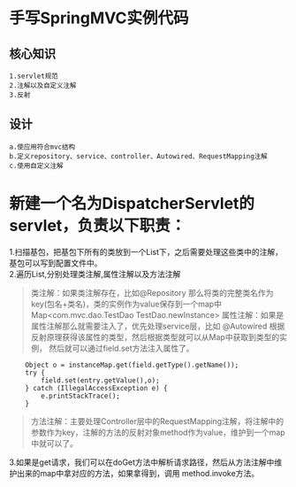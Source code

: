 手写SpringMVC实例代码
====================================
核心知识
-----------------------------
    1.servlet规范
    2.注解以及自定义注解
    3.反射


设计
--------------------------------------
    a.使应用符合mvc结构
    b.定义repository、service、controller、Autowired、RequestMapping注解
    c.使用自定义注解
# 新建一个名为DispatcherServlet的servlet，负责以下职责：
1.扫描基包，把基包下所有的类放到一个List下，之后需要处理这些类中的注解，基包可以写到配置文件中。<br/>
2.遍历List,分别处理类注解,属性注解以及方法注解<br/>
>类注解：如果类注解存在，比如@Repository 那么将类的完整类名作为key(包名+类名)，类的实例作为value保存到一个map中
                Map<com.mvc.dao.TestDao TestDao.newInstance>
>属性注解：如果是属性注解那么就需要注入了，优先处理service层，比如 @Autowired 根据反射原理获得该属性的类型，然后根据类型就可以从Map中获取到类型的实例，
                  然后就可以通过field.set方法注入属性了。

        Object o = instanceMap.get(field.getType().getName());
        try {
            field.set(entry.getValue(),o);
        } catch (IllegalAccessException e) {
            e.printStackTrace();
        }

>方法注解：主要处理Controller层中的RequestMapping注解，将注解中的参数作为key，注解的方法的反射对象method作为value，维护到一个map中就可以了。

3.如果是get请求，我们可以在doGet方法中解析请求路径，然后从方法注解中维护出来的map中拿对应的方法，如果拿得到，调用 method.invoke方法。

